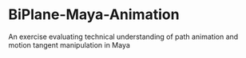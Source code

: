 # BiPlane-Maya-Animation
An exercise evaluating technical understanding of path animation and motion tangent manipulation in Maya
